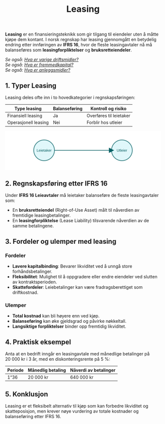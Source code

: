 ﻿---
title: "Leasing"
seoTitle: "Leasing | Typer, IFRS 16 og regnskapsføring"
description: "Leasing er finansiering som gir tilgang til eiendeler uten kjøp. Lær typer leasing, IFRS 16-krav, balanseføring og effekter på nøkkeltall i norsk regnskap."
summary: "Hva leasing er, hovedtyper, IFRS 16-regler og effekter på balanse og nøkkeltall."
---

**Leasing** er en finansieringsteknikk som gir tilgang til eiendeler uten å måtte kjøpe dem kontant. I norsk regnskap har leasing gjennomgått en betydelig endring etter innføringen av **IFRS 16**, hvor de fleste leasingavtaler nå må balanseføres som **leasingforpliktelser** og **bruksretteiendeler**.

*Se også: [Hva er varige driftsmidler?](/blogs/regnskap/hva-er-varige-driftsmidler "Hva er varige driftsmidler? Komplett Guide til Avskrivbare Anleggsmidler")*  
*Se også: [Hva er fremmedkapital?](/blogs/regnskap/hva-er-fremmedkapital "Hva er Fremmedkapital? Komplett Guide til Gjeld og Lånefinansiering")*  
*Se også: [Hva er anleggsmidler?](/blogs/regnskap/hva-er-anleggsmidler "Hva er Anleggsmidler? Komplett Guide til Varige Driftsmidler")*

## 1. Typer Leasing

Leasing deles ofte inn i to hovedkategorier i regnskapsføringen:

| Type leasing         | Balanseføring | Kontroll og risiko                         |
|----------------------|--------------|--------------------------------------------|
| Finansiell leasing   | Ja           | Overføres til leietaker                    |
| Operasjonell leasing | Nei          | Forblir hos utleier                        |

![Leasing Oversikt](leasing-overview.svg)

## 2. Regnskapsføring etter IFRS 16

Under **IFRS 16 Leieavtaler** må leietaker balanseføre de fleste leasingavtaler som:

* En **bruksretteiendel** (Right-of-Use Asset) målt til nåverdien av fremtidige leasingbetalinger.
* En **leasingforpliktelse** (Lease Liability) tilsvarende nåverdien av de samme betalingene.

## 3. Fordeler og ulemper med leasing

### Fordeler

* **Lavere kapitalbinding**: Bevarer likviditet ved å unngå store forhåndsbetalinger.
* **Fleksibilitet**: Mulighet til å oppgradere eller endre eiendeler ved slutten av kontraktsperioden.
* **Skattefordeler**: Leiebetalinger kan være fradragsberettiget som driftkostnad.

### Ulemper

* **Total kostnad** kan bli høyere enn ved kjøp.
* **Balanseføring** kan øke gjeldsgrad og påvirke nøkkeltall.
* **Langsiktige forpliktelser** binder opp fremtidig likviditet.

## 4. Praktisk eksempel

Anta at en bedrift inngår en leasingavtale med månedlige betalinger på 20 000 kr i 3 år, med en diskonteringsrente på 5 %:

| Periode | Månedlig betaling | Nåverdi av betalinger |
|---------|-------------------|-----------------------|
| 1“36    | 20 000 kr         | 640 000 kr            |

## 5. Konklusjon

Leasing er et fleksibelt alternativ til kjøp som kan forbedre likviditet og skatteposisjon, men krever nøye vurdering av totale kostnader og balanseføring etter IFRS 16.










